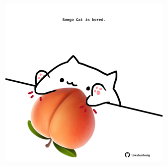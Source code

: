 <!-- built at 17/06/2024, 10:00:41 UTC -->
<p align="center">
  <img width="500" height="500" src="./ReadmeImage.svg">
</p>
